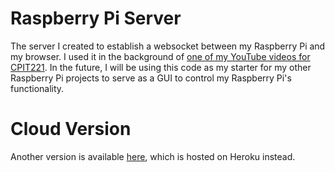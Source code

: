 # Raspberry Pi Server

The server I created to establish a websocket between my Raspberry Pi and my browser. I used it in the background of [one of my YouTube videos for CPIT221](https://cpit221.ryansamman.com/#first-task).
In the future, I will be using this code as my starter for my other Raspberry Pi projects to serve as a GUI to control my Raspberry Pi's functionality. 

# Cloud Version
Another version is available [here](https://ryans-socket.herokuapp.com/), which is hosted on Heroku instead. 
